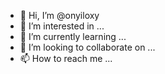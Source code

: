 - 👋 Hi, I’m @onyiloxy
- 👀 I’m interested in ...
- 🌱 I’m currently learning ...
- 💞️ I’m looking to collaborate on ...
- 📫 How to reach me ...

<!---
onyiloxy/onyiloxy is a ✨ special ✨ repository because its `README.md` (this file) appears on your GitHub profile.
You can click the Preview link to take a look at your changes.
--->
